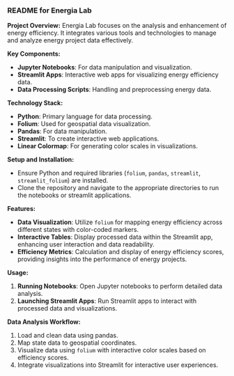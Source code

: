 ### README for Energia Lab

**Project Overview:**
Energia Lab focuses on the analysis and enhancement of energy efficiency. It integrates various tools and technologies to manage and analyze energy project data effectively.


**Key Components:**
- **Jupyter Notebooks**: For data manipulation and visualization.
- **Streamlit Apps**: Interactive web apps for visualizing energy efficiency data.
- **Data Processing Scripts**: Handling and preprocessing energy data.

**Technology Stack:**
- **Python**: Primary language for data processing.
- **Folium**: Used for geospatial data visualization.
- **Pandas**: For data manipulation.
- **Streamlit**: To create interactive web applications.
- **Linear Colormap**: For generating color scales in visualizations.

**Setup and Installation:**
- Ensure Python and required libraries (`folium`, `pandas`, `streamlit`, `streamlit_folium`) are installed.
- Clone the repository and navigate to the appropriate directories to run the notebooks or streamlit applications.

**Features:**
- **Data Visualization**: Utilize `folium` for mapping energy efficiency across different states with color-coded markers.
- **Interactive Tables**: Display processed data within the Streamlit app, enhancing user interaction and data readability.
- **Efficiency Metrics**: Calculation and display of energy efficiency scores, providing insights into the performance of energy projects.

**Usage:**
1. **Running Notebooks**: Open Jupyter notebooks to perform detailed data analysis.
2. **Launching Streamlit Apps**: Run Streamlit apps to interact with processed data and visualizations.

**Data Analysis Workflow:**
1. Load and clean data using pandas.
2. Map state data to geospatial coordinates.
3. Visualize data using `folium` with interactive color scales based on efficiency scores.
4. Integrate visualizations into Streamlit for interactive user experiences.
